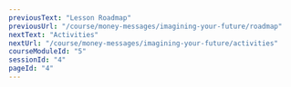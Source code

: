 ```yaml
---
previousText: "Lesson Roadmap"
previousUrl: "/course/money-messages/imagining-your-future/roadmap"
nextText: "Activities"
nextUrl: "/course/money-messages/imagining-your-future/activities"
courseModuleId: "5"
sessionId: "4"
pageId: "4"
---
```



